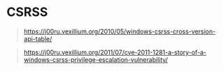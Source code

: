 # CSRSS
> https://j00ru.vexillium.org/2010/05/windows-csrss-cross-version-api-table/    


>  https://j00ru.vexillium.org/2011/07/cve-2011-1281-a-story-of-a-windows-csrss-privilege-escalation-vulnerability/

